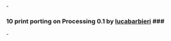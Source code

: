 -</br>
### 10 print porting on Processing 0.1 by [lucabarbieri](https://github.com/lucabarbieri) ###</br>
-</br>
